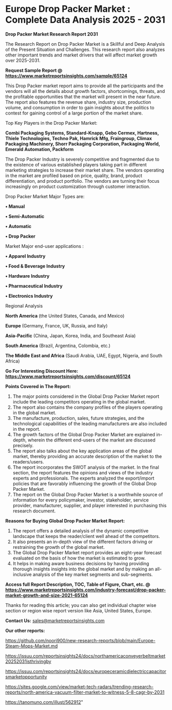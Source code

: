 # Europe Drop Packer Market : Complete Data Analysis 2025 - 2031

<strong>Drop Packer Market Research Report 2031</strong>

The Research Report on Drop Packer Market is a Skillful and Deep Analysis of the Present Situation and Challenges. This research report also analyzes other important trends and market drivers that will affect market growth over 2025-2031.

<strong>Request Sample Report @ <a href=https://www.marketreportsinsights.com/sample/65124>https://www.marketreportsinsights.com/sample/65124</a></strong>

This Drop Packer market report aims to provide all the participants and the vendors will all the details about growth factors, shortcomings, threats, and the profitable opportunities that the market will present in the near future. The report also features the revenue share, industry size, production volume, and consumption in order to gain insights about the politics to contest for gaining control of a large portion of the market share.

Top Key Players in the Drop Packer Market:

<strong>Combi Packaging Systems, Standard-Knapp, Gebo Cermex, Hartness, Thiele Technologies, Techno Pak, Hamrick Mfg, Fraingroup, Climax Packaging Machinery, Shorr Packaging Corporation, Packaging World, Emerald Automation, Packform</strong>

The Drop Packer Industry is severely competitive and fragmented due to the existence of various established players taking part in different marketing strategies to increase their market share. The vendors operating in the market are profiled based on price, quality, brand, product differentiation, and product portfolio. The vendors are turning their focus increasingly on product customization through customer interaction.

Drop Packer Market Major Types are:

<strong>• Manual

• Semi-Automatic

• Automatic

• Drop Packer</strong>

Market Major end-user applications :

<strong>• Apparel Industry

• Food & Beverage Industry

• Hardware Industry

• Pharmaceutical Industry

• Electronics Industry</strong>

Regional Analysis

</u><strong><b>North America</b></strong> (the United States, Canada, and Mexico)

<strong><b>Europe </b></strong>(Germany, France, UK, Russia, and Italy)

<strong><b>Asia-Pacific</b></strong> (China, Japan, Korea, India, and Southeast Asia)

<strong><b>South America</b></strong> (Brazil, Argentina, Colombia, etc.)

<strong><b>The Middle East and Africa</b></strong> (Saudi Arabia, UAE, Egypt, Nigeria, and South Africa)

<strong>Go For Interesting Discount Here: <a href=https://www.marketreportsinsights.com/discount/65124>https://www.marketreportsinsights.com/discount/65124</a></strong>

<strong>Points Covered in The Report:</strong>
<ol>
  <li>The major points considered in the Global Drop Packer Market report include the leading competitors operating in the global market.</li>
  <li>The report also contains the company profiles of the players operating in the global market.</li>
  <li>The manufacture, production, sales, future strategies, and the technological capabilities of the leading manufacturers are also included in the report.</li>
  <li>The growth factors of the Global Drop Packer Market are explained in-depth, wherein the different end-users of the market are discussed precisely.</li>
  <li>The report also talks about the key application areas of the global market, thereby providing an accurate description of the market to the readers/users.</li>
  <li>The report incorporates the SWOT analysis of the market. In the final section, the report features the opinions and views of the industry experts and professionals. The experts analyzed the export/import policies that are favorably influencing the growth of the Global Drop Packer Market.</li>
  <li>The report on the Global Drop Packer Market is a worthwhile source of information for every policymaker, investor, stakeholder, service provider, manufacturer, supplier, and player interested in purchasing this research document.</li>
</ol>
<strong>Reasons for Buying Global Drop Packer Market Report:</strong>

<ol>
  <li>The report offers a detailed analysis of the dynamic competitive landscape that keeps the reader/client well ahead of the competitors.</li>
  <li>It also presents an in-depth view of the different factors driving or restraining the growth of the global market.</li>
  <li>The Global Drop Packer Market report provides an eight-year forecast evaluated on the basis of how the market is estimated to grow.</li>
  <li>It helps in making aware business decisions by having providing thorough insights insights into the global market and by making an all-inclusive analysis of the key market segments and sub-segments.</li>
</ol>
<strong>Access full Report Description, TOC, Table of Figure, Chart, etc. @ <a href=https://www.marketreportsinsights.com/industry-forecast/drop-packer-market-growth-and-size-2021-65124>https://www.marketreportsinsights.com/industry-forecast/drop-packer-market-growth-and-size-2021-65124</a></strong>


Thanks for reading this article; you can also get individual chapter wise section or region wise report version like Asia, United States, Europe.

<strong>Contact Us:</strong>
sales@marketreportsinsights.com

<strong>Our other reports:</strong>

<a href=https://github.com/noori900/new-research-reports/blob/main/Europe-Steam-Mops-Market.md>https://github.com/noori900/new-research-reports/blob/main/Europe-Steam-Mops-Market.md</a>

<a href=https://issuu.com/reportsinsights24/docs/northamericaconveyerbeltmarket20252031isthrivingby>https://issuu.com/reportsinsights24/docs/northamericaconveyerbeltmarket20252031isthrivingby</a>

<a href=https://issuu.com/reportsinsights24/docs/europeceramicdielectriccapacitorsmarketopportunity>https://issuu.com/reportsinsights24/docs/europeceramicdielectriccapacitorsmarketopportunity</a>

<a href=https://sites.google.com/view/market-tech-radars/trending-research-reports/north-america-vacuum-filter-market-to-witness-5-8-cagr-by-2031>https://sites.google.com/view/market-tech-radars/trending-research-reports/north-america-vacuum-filter-market-to-witness-5-8-cagr-by-2031</a>

<a href=https://tanomuno.com/illust/562912>https://tanomuno.com/illust/562912</a>"
